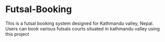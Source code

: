 # Futsal-Booking
This is a futsal booking system designed for Kathmandu valley, Nepal.
Users can book various futsals courts situated in kathmandu valley using this project


